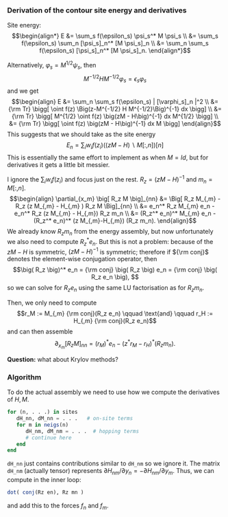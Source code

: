 
### Derivation of the contour site energy and derivatives

Site energy:
$$\begin{align*}
  E &= \sum_s f(\epsilon_s) \psi_s^* M \psi_s \\
  &= \sum_s f(\epsilon_s) \sum_n [\psi_s]_n^* [M \psi_s]_n \\
  &= \sum_n \sum_s f(\epsilon_s) [\psi_s]_n^* [M \psi_s]_n.
\end{align*}$$

Alternatively, $\varphi_s = M^{1/2} \psi_s$, then
$$M^{-1/2} H M^{-1/2} \varphi_s = \epsilon_s \varphi_s$$
and we get
$$\begin{align}
   E &= \sum_n \sum_s f(\epsilon_s) | [\varphi_s]_n |^2 \\
   &= {\rm Tr} \bigg[ \oint f(z) \Big(z-M^{-1/2} H M^{-1/2}\Big)^{-1} dx \bigg] \\
   &= {\rm Tr} \bigg[ M^{1/2} \oint f(z) \big(zM - H\big)^{-1} dx M^{1/2} \bigg] \\
   &= {\rm Tr} \bigg[ \oint f(z) \big(zM - H\big)^{-1} dx M \bigg]
\end{align}$$
This suggests that we should take as the site energy
$$E_n = \sum_{i} w_i f(z_i) \Big( (zM-H) \backslash M[:, n] \Big)[n]$$
This is essentially the same effort to implement as when $M = Id$, but for
derivatives it gets a little bit messier.

I ignore the $\sum_i w_i f(z_i)$ and focus just on the rest. $R_z = (zM-H)^{-1}$ and
$m_n = M[:,n]$.
$$\begin{align}
   \partial_{x_m} \big[ R_z M \big]_{nn}
   &= \Big[ R_z M_{,m} - R_z (z M_{,m} - H_{,m} ) R_z M \Big]_{nn} \\
   &= e_n^* R_z M_{,m} e_n - e_n^* R_z (z M_{,m} - H_{,m}) R_z m_n \\
   &= (R_z^* e_n)^* M_{,m} e_n
            - (R_z^* e_n)^* (z M_{,m}-H_{,m}) (R_z m_n).
\end{align}$$
We already know $R_z m_n$ from the energy assembly, but now unfortunately
we also need to compute $R_z^* e_n$. But this is not a problem: because of the
 $z M - H$ is symmetric, $(zM-H)^{-1}$ is symmetric; therefore
 if ${\rm conj}$ denotes the
element-wise conjugation operator, then
 $$\big( R_z \big)^*  e_n
   = {\rm conj} \big( R_z \big)  e_n
   = {\rm conj} \big( R_z e_n \big),
 $$
 so we can solve for $R_z e_n$ using the same LU factorisation
 as for $R_z m_n$.

 Then, we only need to compute
 $$r_M := M_{,m} {\rm conj}(R_z e_n) \qquad \text{and} \qquad
    r_H := H_{,m} {\rm conj}(R_z e_n)$$
  and can then assemble
$$\partial_{x_m} \big[ R_z M \big]_{nn}
   = (r_M)^* e_n - (z^* r_M - r_H)^* (R_z m_n).$$

 **Question:** what about Krylov methods?

 ### Algorithm

To do the actual assembly we need to use how we compute the derivatives
of $H, M$.
```julia
for (n, . . .) in sites
   dH_nn, dM_nn = . . .   # on-site terms
   for m in neigs(n)
      dH_nm, dM_nm = . . .  # hopping terms
      # continue here
   end
end
```
`dH_nn` just contains contributions similar to `dH_nm` so we ignore it.
The matrix `dH_nm` (actually tensor) represents
$\partial H_{nm} / \partial y_n = - \partial H_{nm} / \partial y_m$. Thus, we
can compute in the inner loop:

```julia
dot( conj(Rz en), Rz mn )
```
and add this to the forces $f_n$ and $f_m$.
